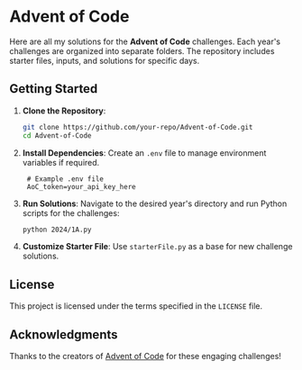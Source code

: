 # Advent of Code

Here are all my solutions for the **Advent of Code** challenges. Each year's challenges are organized into separate folders. The repository includes starter files, inputs, and solutions for specific days.

## Getting Started

1. **Clone the Repository**:
   ```bash
   git clone https://github.com/your-repo/Advent-of-Code.git
   cd Advent-of-Code
   ```

2. **Install Dependencies**:
   Create an `.env` file to manage environment variables if required.
   ```env
    # Example .env file
    AoC_token=your_api_key_here
    ```
   

3. **Run Solutions**:
   Navigate to the desired year's directory and run Python scripts for the challenges:
   ```bash
   python 2024/1A.py
   ```

4. **Customize Starter File**:
   Use `starterFile.py` as a base for new challenge solutions.

## License

This project is licensed under the terms specified in the `LICENSE` file.

## Acknowledgments

Thanks to the creators of [Advent of Code](https://adventofcode.com/) for these engaging challenges!